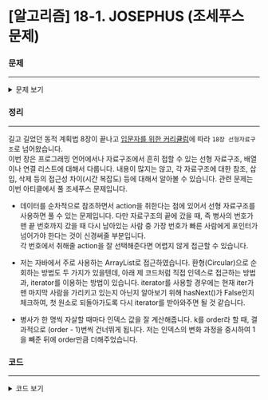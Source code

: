 # [알고리즘] 18-1. JOSEPHUS (조세푸스 문제)

### 문제
___

<details>
<summary>문제 보기</summary>

[Algospot Link : JOSEPHUS](https://algospot.com/judge/problem/read/JOSEPHUS)  

**문제**  

1세기에 살던 역사학자 조세푸스는 로마와의 전쟁에서 패해 `N - 1`명의 동료 병사들과 함께 출구가 없는 동굴에 포위당했다고 합니다. 동료 병사들은 로마에 항복하느니 차라리 자살하자고 결의했고, 포위당한 N명의 사람들이 모두 원형으로 둘러선 뒤 순서대로 자살하기로 했습니다. 한 사람이 자살하면, 다음에는 그 사람으로부터 시계 방향으로 K번째 살아 있는 사람이 자살하는 것입니다.  

조세푸스의 책에 따르면 조세푸스와 다른 병사 하나만이 살아남았을 때 이들은 마음을 바꿔 로마에 항복해서 살아남았다고 합니다. 마지막 두 명 중 하나가 되기 위해서는 조세푸스는 첫 번째 병사로부터 몇 자리 떨어진 곳에 있어야 했을까요?  

**입력**

입력의 첫 번째 줄에는 테스트 케이스의 개수 `C (C≤50)`가 주어집니다. 각 테스트 케이스는 두 개의 정수 `N`, `K`로 주어집니다`(3≤N≤1000, 1≤K≤1000)`.  

**출력**

각 테스트 케이스에 두 개의 정수로, 마지막 살아남는 두 사람의 번호를 오름차순으로 출력합니다. 첫 번째로 자살하는 병사의 번호가 1이며, 다른 사람들의 번호는 첫 번째 병사에서부터 시계 방향으로 정해집니다.  

**예제 입력**
```
2
6 3
40 3
```

**예제 출력**
```
3 5
11 26
```

**노트**

첫 번째 예제에서는 1번, 4번, 2번, 6번이 순서대로 죽고 3번과 5번만이 남습니다.  

</details>

### 정리
___
길고 길었던 동적 계획법 8장이 끝나고 [입문자를 위한 커리큘럼](https://wbluke.com/blog/2018/12/18/Algorithm-Problem-Solving-Strategies/)에 따라 `18장 선형자료구조`로 넘어왔습니다.  
이번 장은 프로그래밍 언어에서나 자료구조에서 흔히 접할 수 있는 선형 자료구조, 배열이나 연결 리스트에 대해서 다룹니다. 내용이 많지는 않고, 각 자료구조에 대한 참조, 삽입, 삭제 등의 접근성 차이(시간 복잡도) 등에 대해서 알아볼 수 있습니다. 관련 문제는 이번 아티클에서 풀 조세푸스 문제입니다.  

- 데이터를 순차적으로 참조하면서 action을 취한다는 점에 있어서 선형 자료구조를 사용하면 풀 수 있는 문제입니다. 다만 자료구조의 끝에 갔을 때, 즉 병사의 번호가 맨 끝 번호까지 갔을 때 다시 남아있는 사람 중 가장 번호가 빠른 사람에게 포인터가 넘어가야 한다는 것이 신경써줄 부분입니다.  
각 번호에서 취해줄 action을 잘 선택해준다면 어렵지 않게 접근할 수 있습니다.  

- 저는 자바에서 주로 사용하는 ArrayList로 접근하였습니다. 환형(Circular)으로 순회하는 방법도 두 가지가 있을텐데, 아래 제 코드처럼 직접 인덱스로 접근하는 방법과, iterator를 이용하는 방법이 있습니다. iterator를 사용할 경우에는 현재 iter가 맨 마지막 사람을 가리키고 있는지 아닌지 알아보기 위해 hasNext()가 False인지 체크하여, 첫 원소로 되돌아가도록 다시 iterator를 받아와주면 될 것 같습니다.  

- 병사가 한 명씩 자살할 때마다 인덱스 값을 잘 계산해줍니다. k를 order라 할 때, 결과적으로 (order - 1)번씩 건너뛰게 됩니다. 저는 인덱스의 변화 과정을 중시하여 1을 빼준 뒤에 order만큼 더해주었습니다.  

### 코드
___

<details>
<summary>코드 보기</summary>

[Github Link](https://github.com/wbluke/Algorithm_PS/blob/master/src/CH18/JOSEPHUS.java)

```java
/* JOSEPHUS.java */

import java.util.ArrayList;
import java.util.Scanner;

public class JOSEPHUS {

    public ArrayList<Integer> toSurvive(ArrayList<Integer> list, int order) {
        int i = 0;
        int count = 0;
        while(list.size() > 2) {
            if (count % order == 0) list.remove(i--);
            i++;
            count++;
            if (i == list.size()) i = 0;
        }

        return list;
    }

    public static void main(String[] args) {
        JOSEPHUS josephus = new JOSEPHUS();
        Scanner scan = new Scanner(System.in);

        int loop = scan.nextInt();
        while (loop-- > 0) {
            int soldiers = scan.nextInt();
            int order = scan.nextInt();

            ArrayList<Integer> list = new ArrayList<>();

            // list setting
            for (int i = 0; i < soldiers; i++) {
                list.add(i + 1);
            }

            for (int survivor : josephus.toSurvive(list, order)) {
                System.out.print(survivor + " ");
            }
            System.out.println();
        }

    }
}
```
</details>
